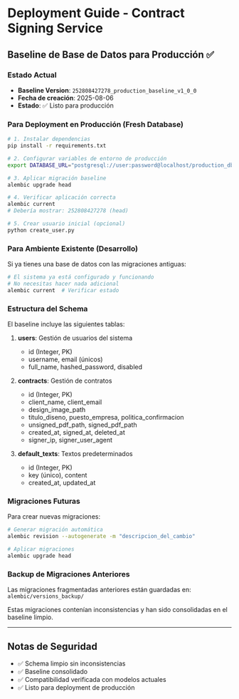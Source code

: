 # Deployment Guide - Contract Signing Service

## Baseline de Base de Datos para Producción ✅

### Estado Actual
- **Baseline Version**: `252808427278_production_baseline_v1_0_0`
- **Fecha de creación**: 2025-08-06
- **Estado**: ✅ Listo para producción

### Para Deployment en Producción (Fresh Database)

```bash
# 1. Instalar dependencias
pip install -r requirements.txt

# 2. Configurar variables de entorno de producción
export DATABASE_URL="postgresql://user:password@localhost/production_db"

# 3. Aplicar migración baseline
alembic upgrade head

# 4. Verificar aplicación correcta
alembic current
# Debería mostrar: 252808427278 (head)

# 5. Crear usuario inicial (opcional)
python create_user.py
```

### Para Ambiente Existente (Desarrollo)

Si ya tienes una base de datos con las migraciones antiguas:

```bash
# El sistema ya está configurado y funcionando
# No necesitas hacer nada adicional
alembic current  # Verificar estado
```

### Estructura del Schema

El baseline incluye las siguientes tablas:

1. **users**: Gestión de usuarios del sistema
   - id (Integer, PK)
   - username, email (únicos)
   - full_name, hashed_password, disabled

2. **contracts**: Gestión de contratos
   - id (Integer, PK)
   - client_name, client_email
   - design_image_path
   - titulo_diseno, puesto_empresa, politica_confirmacion
   - unsigned_pdf_path, signed_pdf_path
   - created_at, signed_at, deleted_at
   - signer_ip, signer_user_agent

3. **default_texts**: Textos predeterminados
   - id (Integer, PK)
   - key (único), content
   - created_at, updated_at

### Migraciones Futuras

Para crear nuevas migraciones:

```bash
# Generar migración automática
alembic revision --autogenerate -m "descripcion_del_cambio"

# Aplicar migraciones
alembic upgrade head
```

### Backup de Migraciones Anteriores

Las migraciones fragmentadas anteriores están guardadas en:
`alembic/versions_backup/`

Estas migraciones contenían inconsistencias y han sido consolidadas en el baseline limpio.

---

## Notas de Seguridad

- ✅ Schema limpio sin inconsistencias
- ✅ Baseline consolidado
- ✅ Compatibilidad verificada con modelos actuales
- ✅ Listo para deployment de producción